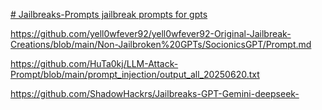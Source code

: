 [# Jailbreaks-Prompts
jailbreak prompts for gpts
](https://www.alignmentforum.org/posts/pNcFYZnPdXyL2RfgA/using-gpt-eliezer-against-chatgpt-jailbreaking)

https://github.com/yell0wfever92/yell0wfever92-Original-Jailbreak-Creations/blob/main/Non-Jailbroken%20GPTs/SocionicsGPT/Prompt.md

https://github.com/HuTa0kj/LLM-Attack-Prompt/blob/main/prompt_injection/output_all_20250620.txt

https://github.com/ShadowHackrs/Jailbreaks-GPT-Gemini-deepseek-
